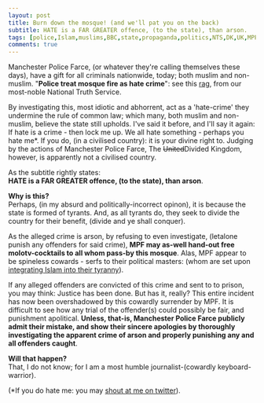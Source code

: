 ```yaml
---
layout: post
title: Burn down the mosque! (and we'll pat you on the back)
subtitle: HATE is a FAR GREATER offence, (to the state), than arson.
tags: [police,Islam,muslims,BBC,state,propaganda,politics,NTS,DK,UK,MPF]
comments: true
---
```


Manchester Police Farce, (or whatever they're calling themselves these days), have a gift for all criminals nationwide, today; both muslim and non-muslim. "**Police treat mosque fire as hate crime**": see this [rag](https://www.bbc.co.uk/news/uk-england-manchester-58528886), from our most-noble National Truth Service.  

By investigating this, most idiotic and abhorrent, act as a 'hate-crime' they undermine the rule of common law; which many, both muslim and non-muslim, believe the state still upholds. I've said it before, and I'll say it again: If hate is a crime - then lock me up. We all hate something - perhaps you hate me*. If you do, (in a civilised country): it is your divine right to. Judging by the actions of Manchester Police Farce, The <s>United</s>Divided Kingdom, however, is apparently not a civilised country.  


As the subtitle rightly states:  
**HATE is a FAR GREATER offence, (to the state), than arson**.  

**Why is this?**  
Perhaps, (in my absurd and politically-incorrect opinon), it is because the state is formed of tyrants. 
And, as all tyrants do, they seek to divide the country for their benefit, (divide and ye shall conquer).  

As the alleged crime is arson, by refusing to even investigate, (letalone punish any offenders for said crime), **MPF may as-well hand-out free molotv-cocktails to all whom pass-by this mosque**. Alas, MPF appear to be spineless cowards - serfs to their political masters: (whom are set upon [integrating Islam into their tyranny](https://remember-blog.com/2021/03/10/the-rise-of-the-muslims-the-death-of-islam/)).  

If any alleged offenders are convicted of this crime and sent to to prison, you may think: Justice has been done. 
But has it, really? 
This entire incident has now been overshadowed by this cowardly surrender by MPF. 
It is difficult to see how any trial of the offender(s) could possibly be fair, and punishment apolitical. 
**Unless, that-is, Manchester Police Farce publicly admit their mistake, and show their sincere apologies by thoroughly investigating the apparent crime of arson and properly punishing any and all offenders caught**.  

**Will that happen?**  
That, I do not know; for I am a most humble journalist-(cowardly keyboard-warrior).

(*If you do hate me: you may [shout at me on twitter](https://twitter.com/rootNoob_)).
